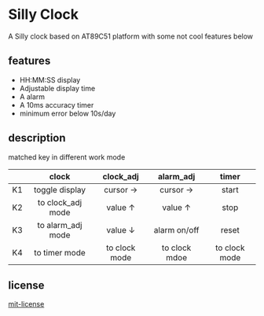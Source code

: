 # Silly Clock

A Silly clock based on AT89C51 platform with some not cool features below

## features

- HH:MM:SS display
- Adjustable display time
- A alarm
- A 10ms accuracy timer
- minimum error below 10s/day

## description

matched key in different work mode

|      |       clock       |   clock_adj   |   alarm_adj   |     timer     |
| :--: | :---------------: | :-----------: | :-----------: | :-----------: |
|  K1  |  toggle display   |   cursor →    |   cursor →    |     start     |
|  K2  | to clock_adj mode |    value ↑    |    value ↑    |     stop      |
|  K3  | to alarm_adj mode |    value ↓    | alarm on/off  |     reset     |
|  K4  |   to timer mode   | to clock mode | to clock mdoe | to clock mode |




## license
[mit-license](./LICENSE)